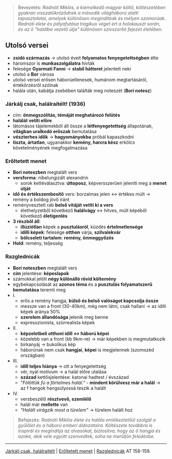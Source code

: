 > Bevezetés:
> *Radnóti Miklós, a kiemelkedő magyar költő, költészetében gyakran visszatükröződnek a második világháború alatti tapasztalatai, amelyek különösen megindítóak és mélyen szomorúak. Radnóti élete és pályafutása tragikus véget ért a holokauszt során, és az ő "halálba vezető útja" különösen szívszorító fejezet életében.*
## Utolsó versei
- **zsidó származás** -> utolsó éveit **folyamatos fenyegetettségben** élte
- háromszor is **munkaszolgálatra** hívták
- felesége **Gyarmati Fanni** -> **stabil hátteret** jelentett neki
- utolsó a **Bor** városa
- utolsó versei erősen háborúellenesek, humánom megtartásáról, értékőrzésről szólnak
- halála után, kabátja zsebében találták meg noteszét (**Bori notesz**)
### Járkálj csak, halálraítélt! (1936)
- cím: **önmegszólítás, témáját meghatározó felütés**
- **halálát vetíti előre**
- látomásos tájelemekből áll össze a **létfenyegetettség** állapotának, **világban uralkodó erőszak** bemutatása
- **vészterhes idők** -> **hagyományokba** próbál kapaszkodni
- **tiszta, ártatlan**, ugyanakkor **kemény, harcra kész** erkölcs követelményének megfogalmazása
### Erőltetett menet
- **Bori noteszben** megtalált vers
- **versforma**: nibelungizált alexandrin
	- sorok kettéválasztva: **úttoposz**, képversszerűen jeleníti meg a **menet útját**
- **idő és értékszembesítő** vers: borzalmas jelen <-> értékes múlt -> remény a boldog jövő iránt
- reményvesztett rab **belső vitáját vetíti ki a vers**
	- élethelyzetből következő **halálvágy** <-> hitves, múlt képéből következő **életigenlés**
- **3 részből áll**:
	- **illúziótlan** képek a **pusztulásról**, küzdés **értelmetlensége**
	- **idilli képek**: felesége **otthon** várja, **szilvalekvár**
	- **bölcseleti tartalom**: **remény, önmeggyőzés**
- **Hold**: remény, teljesség
### Razglednicák
- **Bori noteszben** megtalált vers
- **cím** jelentése: **képeslapok**
- számokkal jelölt **négy különálló rövid költemény**
- egybekapcsolását az **azonos téma** és a **pusztulás folyamatszerű bemutatása** teremti meg
- I.
	- erős a remény hangja, **külső és belső valóságot kapcsolja össze**
	- messze van a front (30-40km), még nem látni, csak hallani -> az idilli képek aránya 50%
	- **szerelem állandósága** jelenik meg benne
	- expresszionista, szürrealista képek
- II.
	- **képzeletbeli otthoni idill <-> háború képei**
	- közelebb van a front (kb 9km-re) -> már képekben is megmutatkozik
	- birkanyáj -> bukolikus kép
	- háborúnak nem csak **hangjai**, **képei** is megjelennek (szomszéd országban)
- III.
	- **idill teljes hiánya** -> ott a fenyegetettség
	- vér, nyál motívum -> a halál előre utalása
	- **század** kettősjelentése: katonai hadtest / évszázad
	- *"Fölöttük fú a förtelmes halál."* - **mindent körülvesz már a halál** -> az f hangok hangsúlyossá teszik a halált
- IV.
	- versbeszélő **résztvevő, szemlélő**
	- halál már **mellette** van
	- *"Halált virágzik most a türelem"* -> türelem halált hoz

> Befejezés:
> *Radnóti Miklós élete és halála emlékeztetőül szolgál a gyűlölet és a háború emberi áldozataira. Költészete továbbra is inspirál és megindítja az olvasókat, biztosítva, hogy az ő hangja és azoké, akik vele együtt szenvedtek, soha ne merüljön feledésbe.*
---
[Járkálj csak, halálraítélt](https://www.arcanum.com/hu/online-kiadvanyok/Szoveggyujtemeny-szoveggyujtemeny-1/a-xx-szazad-irodalma-9C3D/radnoti-miklos-1909-1944-A5A2/versei-A5A3/jarkalj-csak-halalraitelt-A5DF/) | [Erőltetett menet](https://www.arcanum.com/hu/online-kiadvanyok/Szoveggyujtemeny-szoveggyujtemeny-1/a-xx-szazad-irodalma-9C3D/radnoti-miklos-1909-1944-A5A2/versei-A5A3/eroltetett-menet-A671/) | [Razglednicák](https://www.arcanum.com/hu/online-kiadvanyok/Szoveggyujtemeny-szoveggyujtemeny-1/a-xx-szazad-irodalma-9C3D/radnoti-miklos-1909-1944-A5A2/versei-A5A3/razglednicak-A673/)
AT 158-159.